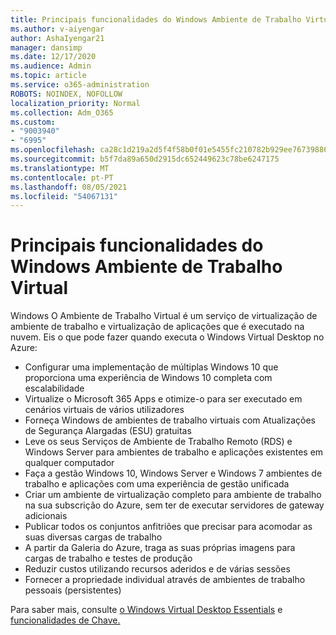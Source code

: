 ```yaml
---
title: Principais funcionalidades do Windows Ambiente de Trabalho Virtual
ms.author: v-aiyengar
author: AshaIyengar21
manager: dansimp
ms.date: 12/17/2020
ms.audience: Admin
ms.topic: article
ms.service: o365-administration
ROBOTS: NOINDEX, NOFOLLOW
localization_priority: Normal
ms.collection: Adm_O365
ms.custom:
- "9003940"
- "6995"
ms.openlocfilehash: ca28c1d219a2d5f4f58b0f01e5455fc210782b929ee767398867485b4ad8761f
ms.sourcegitcommit: b5f7da89a650d2915dc652449623c78be6247175
ms.translationtype: MT
ms.contentlocale: pt-PT
ms.lasthandoff: 08/05/2021
ms.locfileid: "54067131"
---
```

# <a name="key-capabilities-of-windows-virtual-desktop"></a>Principais funcionalidades do Windows Ambiente de Trabalho Virtual

Windows O Ambiente de Trabalho Virtual é um serviço de virtualização de ambiente de trabalho e virtualização de aplicações que é executado na nuvem. Eis o que pode fazer quando executa o Windows Virtual Desktop no Azure:

- Configurar uma implementação de múltiplas Windows 10 que proporciona uma experiência de Windows 10 completa com escalabilidade
- Virtualize o Microsoft 365 Apps e otimize-o para ser executado em cenários virtuais de vários utilizadores
- Forneça Windows de ambientes de trabalho virtuais com Atualizações de Segurança Alargadas (ESU) gratuitas
- Leve os seus Serviços de Ambiente de Trabalho Remoto (RDS) e Windows Server para ambientes de trabalho e aplicações existentes em qualquer computador
- Faça a gestão Windows 10, Windows Server e Windows 7 ambientes de trabalho e aplicações com uma experiência de gestão unificada
- Criar um ambiente de virtualização completo para ambiente de trabalho na sua subscrição do Azure, sem ter de executar servidores de gateway adicionais
- Publicar todos os conjuntos anfitriões que precisar para acomodar as suas diversas cargas de trabalho
- A partir da Galeria do Azure, traga as suas próprias imagens para cargas de trabalho e testes de produção
- Reduzir custos utilizando recursos aderidos e de várias sessões
- Fornecer a propriedade individual através de ambientes de trabalho pessoais (persistentes)

Para saber mais, consulte [o Windows Virtual Desktop Essentials](https://go.microsoft.com/fwlink/?linkid=2127033) e [funcionalidades de Chave.](https://go.microsoft.com/fwlink/?linkid=2127033)

